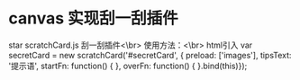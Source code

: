 # canvas 实现刮一刮插件
star
scratchCard.js 刮一刮插件<\br>
使用方法：<\br>
html引入<script src="js/scratchCard.js"></script>
var secretCard = new scratchCard('#secretCard', {
    preload: ['images'],
    tipsText: '提示语',
    startFn: function() {
    },
    overFn: function() {
}.bind(this)});